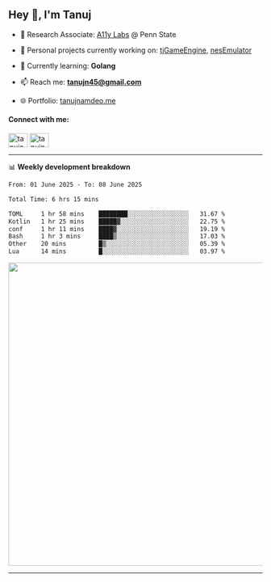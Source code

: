 <h2>Hey 👋, I'm Tanuj</h2>

- 🔬 Research Associate: [A11y Labs](https://a11y.ist.psu.edu/) @ Penn State 

- 🔭 Personal projects currently working on: [tjGameEngine](https://github.com/tanujn45/tjGameEngine), [nesEmulator](https://github.com/tanujn45/nesEmulator)

- 🌱 Currently learning: **Golang**

- 📫 Reach me: **tanujn45@gmail.com**

- 🌐 Portfolio: [tanujnamdeo.me](https://tanujnamdeo.me/)

<h4 align="left">Connect with me:</h4>
<p align="left">
<a href="https://twitter.com/tanujn45" target="blank"><img align="center" src="https://raw.githubusercontent.com/rahuldkjain/github-profile-readme-generator/master/src/images/icons/Social/twitter.svg" alt="tanujn45" height="28" width="38" /></a>
<a href="https://linkedin.com/in/tanujn45" target="blank"><img align="center" src="https://raw.githubusercontent.com/rahuldkjain/github-profile-readme-generator/master/src/images/icons/Social/linked-in-alt.svg" alt="tanujn45" height="28" width="38" /></a>
</p>

-------

📊 **Weekly development breakdown**
<!--START_SECTION:waka-->

```txt
From: 01 June 2025 - To: 08 June 2025

Total Time: 6 hrs 15 mins

TOML     1 hr 58 mins    ████████░░░░░░░░░░░░░░░░░   31.67 %
Kotlin   1 hr 25 mins    █████▓░░░░░░░░░░░░░░░░░░░   22.75 %
conf     1 hr 11 mins    ████▓░░░░░░░░░░░░░░░░░░░░   19.19 %
Bash     1 hr 3 mins     ████▒░░░░░░░░░░░░░░░░░░░░   17.03 %
Other    20 mins         █▒░░░░░░░░░░░░░░░░░░░░░░░   05.39 %
Lua      14 mins         █░░░░░░░░░░░░░░░░░░░░░░░░   03.97 %
```

<!--END_SECTION:waka-->

<img src="https://wakatime.com/share/@018e9abd-1aa4-4aa6-9db7-5ca3b999e810/4650b67a-98aa-46b4-b598-3d8a2451f0df.svg" width="600"/>

-------
